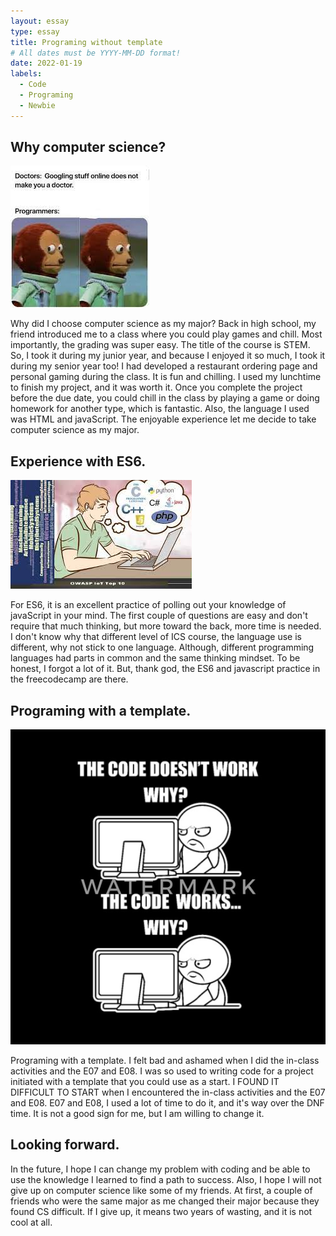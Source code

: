```yaml
---
layout: essay
type: essay
title: Programing without template
# All dates must be YYYY-MM-DD format!
date: 2022-01-19
labels:
  - Code
  - Programing
  - Newbie
---
```


## Why computer science?

<img class="ui medium left floated image" src="../images/cs.jpeg">



Why did I choose computer science as my major? Back in high school, my friend introduced me to a class where you could play games and chill. Most importantly, the grading was super easy. The title of the course is STEM. So, I took it during my junior year, and because I enjoyed it so much, I took it during my senior year too! I had developed a restaurant ordering page and personal gaming during the class. It is fun and chilling. I used my lunchtime to finish my project, and it was worth it. Once you complete the project before the due date, you could chill in the class by playing a game or doing homework for another type, which is fantastic. Also, the language I used was HTML and javaScript. The enjoyable experience let me decide to take computer science as my major. 

## Experience with ES6.

<img class="ui medium left floated image" src="../images/forgot.jpeg">



For ES6, it is an excellent practice of polling out your knowledge of javaScript in your mind. The first couple of questions are easy and don't require that much thinking, but more toward the back, more time is needed. I don't know why that different level of ICS course, the language use is different, why not stick to one language. Although, different programming languages had parts in common and the same thinking mindset. To be honest, I forgot a lot of it. But, thank god, the ES6 and javascript practice in the freecodecamp are there.


## Programing with a template.
<img class="ui medium left floated image" src="../images/cc.jpeg">

Programing with a template. I felt bad and ashamed when I did the in-class activities and the E07 and E08. I was so used to writing code for a project initiated with a template that you could use as a start. I FOUND IT DIFFICULT TO START when I encountered the in-class activities and the E07 and E08. E07 and E08, I used a lot of time to do it, and it's way over the DNF time. It is not a good sign for me, but I am willing to change it. 

## Looking forward.

In the future, I hope I can change my problem with coding and be able to use the knowledge I learned to find a path to success. Also, I hope I will not give up on computer science like some of my friends. At first, a couple of friends who were the same major as me changed their major because they found CS difficult. If I give up, it means two years of wasting, and it is not cool at all. 

